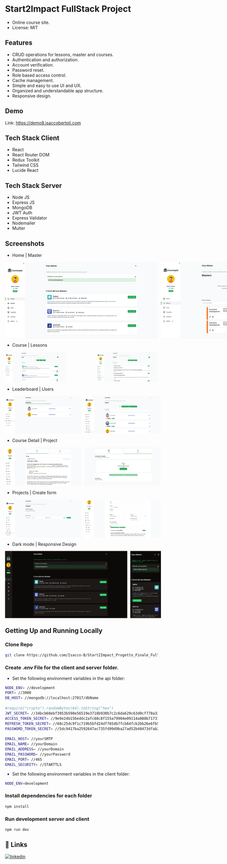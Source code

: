# Start2Impact FullStack Project

- Online course site.
- License: MIT

## Features

- CRUD operations for lessons, master and courses.
- Authentication and authorization.
- Account verification.
- Password reset.
- Role based access control.
- Cache management.
- Simple and easy to use UI and UX.
- Organized and understandable app structure.
- Responsive design.

## Demo

Link: https://demo8.isaccobertoli.com

## Tech Stack Client

- React
- React Router DOM
- Redux Toolkit
- Tailwind CSS
- Lucide React

## Tech Stack Server

- Node JS
- Express JS
- MongoDB
- JWT Auth
- Express Validator
- Nodemailer
- Multer

## Screenshots

- Home | Master

<div style="display: flex; flex-direction: row; justify-content: space-between; gap: 10px; margin-bottom: 10px">
    <img src="./images/home.png">
    <img src="./images//master.png">
</div>

- Course | Lessons

<div style="display: flex; flex-direction: row; justify-content: space-between; gap: 10px; margin-bottom: 10px">
    <img width="40%" src="./images/corsi.png">
    <img width="40%" src="./images/lezioni.png">
</div>

- Leaderboard | Users

<div style="display: flex; flex-direction: row; justify-content: space-between; gap: 10px; margin-bottom: 10px">
    <img width="50%" src="./images/classifica.png">
    <img width="50%" src="./images/utenti.png">
</div>

- Course Detail | Project

<div style="display: flex; flex-direction: row; justify-content: space-between; gap: 10px; margin-bottom: 10px">
    <img width="50%" src="./images/courseDetail.png">
    <img width="50%" src="./images/sendProject.png">
</div>

- Projects | Create form

<div style="display: flex; flex-direction: row; justify-content: space-between; gap: 10px; margin-bottom: 10px">
    <img width="50%" src="./images/progetti.png">
    <img width="50%" src="./images/form.png">
</div>

- Dark mode | Responsive Design

<div style="display: flex; flex-direction: row; justify-content: space-between; gap: 10px; margin-bottom: 10px">
    <img width="80%" src="./images/darkMode.png">
    <img width="20%" src="./images/mobile.png">
</div>

## Getting Up and Running Locally

### Clone Repo

```bash
git clone https://github.com/Isacco-B/Start2Impact_Progetto_Finale_FullStack.git
```

### Create .env File for the client and server folder.

- Set the following environment variables in the api folder:
```bash
NODE_ENV= //development
PORT= //3000
DB_HOST= //mongodb://localhost:27017/dbName

#require("crypto").randomBytes(64).toString("hex")
JWT_SECRET= //34bcb60ebf3953b598e56519e3718b930b7c2c6da629c63d0cf778a3338640459852b27edb2c165fe7484e71027353ca3880c12ecbd7d288e26092
ACCESS_TOKEN_SECRET= //9e9e24b156eddc2afc88c8f155a79904e09114a088b7173114c23c2e85475c5be709865c0b499fd658f481dfb8b3be9cf55a11760cf2ecfdfc93ef
REFRESH_TOKEN_SECRET= //68c25dc9f1c719b5bfd24df765db7fcb64fcb2bb26e6fb5edf265dd10529a34d5450f6643c34c044942954fe7822d1117d7a11c37bef883af4cce1e3f8
PASSWORD_TOKEN_SECRET= //5dc9417ba2592647ac735fd99d9ba27ad52b40473dfab2bcd65df4bd2d916c55b1955dd7d763cc2576e2a98a427e0df9843c8106faea597e82466be2a8f8

EMAIL_HOST= //yourSMTP
EMAIL_NAME= //yourDomain
EMAIL_ADDRESS= //yourDomain
EMAIL_PASSWORD= //yourPassword
EMAIL_PORT= //465
EMAIL_SECURITY= //STARTTLS
```

- Set the following environment variables in the client folder:
```bash
NODE_ENV=development
```

### Install dependencies for each folder

```bash
npm install
```

### Run development server and client

```bash
npm run dev
```

## 🔗 Links

[![linkedin](https://img.shields.io/badge/linkedin-0A66C2?style=for-the-badge&logo=linkedin&logoColor=white)](https://www.linkedin.com/in/isacco-bertoli-10aa16252/)
